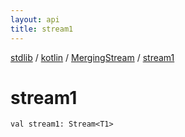 ```yaml
---
layout: api
title: stream1
---
```

[stdlib](../../index.html) / [kotlin](../index.html) / [MergingStream](index.html) / [stream1](stream1.html)

# stream1

```
val stream1: Stream<T1>
```
